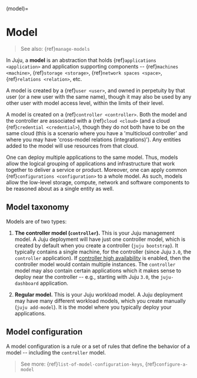 (model)=
# Model
> See also: {ref}`manage-models`


In Juju, a **model**  is an abstraction that holds {ref}`applications <application>` and application supporting components -- {ref}`machines <machine>`, {ref}`storage <storage>`, {ref}`network spaces <space>`, {ref}`relations <relation>`, etc.

A model is created by a {ref}`user <user>`, and owned in perpetuity by that user (or a new user with the same name), though it may also be used by any other user with model access level, within the limits of their level.

A model is created on a {ref}`controller <controller>`.  Both the model and the controller are associated with a {ref}`cloud <cloud>` (and a cloud {ref}`credential <credential>`), though they do not both have to be on the same cloud (this is a scenario where you have a 'multicloud controller' and where you may have 'cross-model relations (integrations)'). Any entities added to the model will use resources from that cloud.

One can deploy multiple applications to the same model. Thus, models allow the logical grouping of applications and infrastructure that work together to deliver a service or product.  Moreover, one can apply common {ref}`configurations <configuration>` to a whole model. As such, models allow the low-level storage, compute, network and software components to be reasoned about as a single entity as well.


## Model taxonomy

Models are of two types:

1. **The controller model (`controller`).** This is your Juju management model. A Juju deployment will have just one controller model, which is created by default when you create a controller (`juju bootstrap`). It typically contains a single machine, for the controller (since Juju `3.0`, the `controller` application). If [controller high availability](https://juju.is/docs/olm/high-availability-juju-controller) is enabled, then the controller model would contain multiple instances. The `controller` model may also contain certain applications which it makes sense to deploy near the controller -- e.g., starting with Juju `3.0`, the `juju-dashboard` application.

2. **Regular model.** This is your Juju workload model. A Juju deployment may have many different workload models, which you create manually (`juju add-model`). It is the model where you typically deploy your applications.


<!--
The picture below illustrates a typical deployment with one controller model containing one controller machine and a number of regular models, each containing multiple workload machines.

![machine](https://assets.ubuntu.com/v1/6d21bb7c-juju-models.png)
-->


<!--
A [model](https://juju.is/docs/models) is a canvas on a particular cloud/k8s-cluster. The model is used to group applications that are being operated together for a common purpose on a common substrate. The model will capture the applications, their integration, configuration, and resource allocation.

```{note}

Since each model is on a single substrate, and the service as a whole may span multiple clouds/k8s-clusters, it may require several models to provide the canvases for all the different applications in the service.

```

The [model](https://juju.is/docs/models) is a workspace for inter-related applications. It is an abstraction over applications, machines hosting them and other components such as persistent storage.

Inside the cluster, adding a Juju model creates a Kubernetes namespace with the same name. The namespace hosts all of the pods and other resources, except global resources.
-->


## Model configuration

A model configuration is a rule or a set of rules that define the behavior of a model -- including the `controller` model.

> See more: {ref}`list-of-model-configuration-keys`,  {ref}`configure-a-model`
